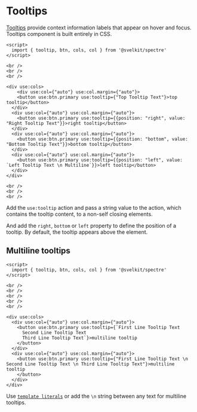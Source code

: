 # Tooltips

[Tooltips](https://picturepan2.github.io/spectre/components/tooltips.html) provide context information labels that appear on hover and focus. Tooltips component is built entirely in CSS.

```example
<script>
  import { tooltip, btn, cols, col } from '@svelkit/spectre'
</script>

<br />
<br />
<br />

<div use:cols>
    <div use:col={"auto"} use:col.margin={"auto"}>
    <button use:btn.primary use:tooltip={"Top Tooltip Text"}>top tooltip</button>
  </div>
  <div use:col={"auto"} use:col.margin={"auto"}>
    <button use:btn.primary use:tooltip={{position: "right", value: "Right Tooltip Text"}}>right tooltip</button>
  </div>
  <div use:col={"auto"} use:col.margin={"auto"}>
    <button use:btn.primary use:tooltip={{position: "bottom", value: "Bottom Tooltip Text"}}>bottom tooltip</button>
  </div>
  <div use:col={"auto"} use:col.margin={"auto"}>
    <button use:btn.primary use:tooltip={{position: "left", value: `Left Tooltip Text \n Multiline`}}>left tooltip</button>
  </div>
</div>

<br />
<br />
<br />
```

Add the `use:tooltip` action and pass a string value to the action, which contains the tooltip content, to a non-self closing elements.

And add the `right`, `bottom` or `left` property to define the position of a tooltip. By default, the tooltip appears above the element.

## Multiline tooltips

```example
<script>
  import { tooltip, btn, cols, col } from '@svelkit/spectre'
</script>

<br />
<br />
<br />
<br />
<br />

<div use:cols>
  <div use:col={"auto"} use:col.margin={"auto"}>
    <button use:btn.primary use:tooltip={`First Line Tooltip Text
      Second Line Tooltip Text
      Third Line Tooltip Text`}>multiline tooltip
    </button>
  </div>
  <div use:col={"auto"} use:col.margin={"auto"}>
    <button use:btn.primary use:tooltip={"First Line Tooltip Text \n Second Line Tooltip Text \n Third Line Tooltip Text"}>multiline tooltip
    </button>
  </div>
</div>
```

Use [`template literals`](https://developer.mozilla.org/en-US/docs/Web/JavaScript/Reference/Template_literals) or add the `\n` string between any text for multiline tooltips.
